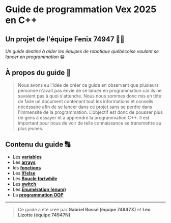 # Guide de programmation Vex 2025 en C++ 

## Un projet de l'équipe Fenix 74947 🐦‍🔥 <!-- {docsify-ignore} -->
*Un guide destiné à aider les équipes de robotique québécoise voulant se lancer en programmation* 😁


## À propos du guide 📖
> Nous avons eu l'idée de créer ce guide en observant que plusieurs personne n'avait pas envie de se lancer en programmation car ils ne savaient pas à quoi s'attendre. Nous nous sommes donc mis en tête de faire un document contenant tout les informations et conseils nécéssaire afin de se lancer dans ce projet sans se perdre dans l'immensité de la programmation. L'objectif est donc de pousser plus de gens à essayer et à apprendre la programmation C++. Il est important pour nous de voir de telle connaissance se transmettre au plus jeunes. 


## Contenu du guide 🔠
                                                                                         
                                                                                             
- Les [**variables**](bases/variable.md)
- Les [**arrays**](bases/arrays.md)
- les [**fonctions**](bases/fonction.md)
- Les [**If/else**](bases/ifelse.md)
- Les [**Boucle for/while**](bases/lesboucles.md)
- Les [**switch**](bases/switch.md)
- Les [**Énumération (enum)**](bases/Énumération.md)
- La [**programmation OOP**](programmationOOP.md)



---------------------------------------------------------------------------------------------
> Ce guide a été créé par **Gabriel Bossé (équipe 74947X)** et **Léo Lizotte (équipe 74947N)**
